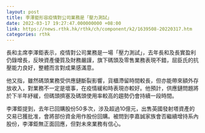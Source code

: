 ```yaml
---
layout: post
title: 李澤鉅形容疫情對公司業務是「壓力測試」
date: 2022-03-17 19:27:47.000000000 +08:00
link: https://news.rthk.hk/rthk/ch/component/k2/1639508-20220317.htm
categories: rthk
---
```


長和主席李澤鉅表示，疫情對公司業務是一場「壓力測試」，去年長和及長實盈利仍錄增長，反映資產優質及財務嚴謹，旗下碼頭及零售業務表現不錯，屈臣氏的抗壓能力良好，整體而言對成果感滿意。

他又指，雖然碼頭業務受供應鏈斷裂影響，貨櫃滯留時間較長，但亦能帶來額外存放收入，對業務不一定是壞事，在疫情緩和時表現亦較好。他預計，供應鏈問題將於下半年紓緩，但碼頭擠塞及碼頭使用率較高的趨勢仍會持續一段時間。

李澤鉅提到，去年已回購股份50多次，涉及超過10億元，出售英國發射塔資產的交易已獲批准，會將部份資金用作股份回購。被問到李嘉誠家族會否繼續增持系內股份，李澤鉅無正面回應，但對未來業務有信心。
